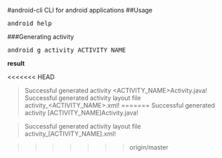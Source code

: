 #android-cli
CLI for android applications
##Usage
<pre>
android help
</pre>

###Generating activity
<pre>
android g activity ACTIVITY_NAME
</pre>
**result**

<<<<<<< HEAD
>Successful generated activity <ACTIVITY_NAME>Activity.java!
>Successful generated activity layout file activity_<ACTIVITY_NAME>.xml!
=======
>Successful generated activity [ACTIVITY_NAME]Activity.java!

>Successful generated activity layout file activity_[ACTIVITY_NAME].xml!

>>>>>>> origin/master
